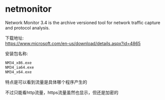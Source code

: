 # netmonitor  

Network Monitor 3.4 is the archive versioned tool for network traffic capture and protocol analysis.  

下载地址:  
https://www.microsoft.com/en-us/download/details.aspx?id=4865  

安装包名称:  
```r
NM34_x86.exe
NM34_ia64.exe
NM34_x64.exe
```

特点是可以看到流量是具体哪个程序产生的  

不过只能看http流量，https流量虽然也显示，但还是加密的  
